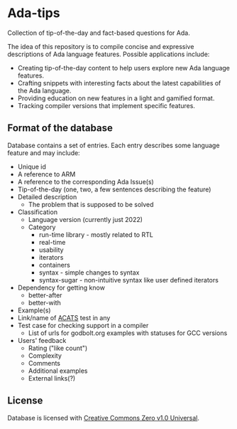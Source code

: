 # Ada-tips
Collection of tip-of-the-day and fact-based questions for Ada.

The idea of this repository is to compile concise and expressive descriptions
of Ada language features. Possible applications include:

* Creating tip-of-the-day content to help users explore new Ada language
  features.
* Crafting snippets with interesting facts about the latest capabilities
  of the Ada language.
* Providing education on new features in a light and gamified format.
* Tracking compiler versions that implement specific features.

## Format of the database

Database contains a set of entries. Each entry describes some language feature
and may include:

* Unique id
* A reference to ARM
* A reference to the corresponding Ada Issue(s)
* Tip-of-the-day (one, two, a few sentences describing the feature)
* Detailed description
  * The problem that is supposed to be solved
* Classification
  * Language version (currently just 2022)
  * Category
    * run-time library - mostly related to RTL
    * real-time
    * usability
    * iterators
    * containers
    * syntax - simple changes to syntax
    * syntax-sugar - non-intuitive syntax like user defined iterators
* Dependency for getting know
  * better-after
  * better-with
* Example(s)
* Link/name of [ACATS](http://www.ada-auth.org/acats.html) test in any
* Test case for checking support in a compiler
  * List of urls for godbolt.org examples with statuses for GCC versions
* Users' feedback
  * Rating ("like count")
  * Complexity
  * Comments
  * Additional examples
  * External links(?)

## License

Database is licensed with [Creative Commons Zero v1.0 Universal](LICENSE).
